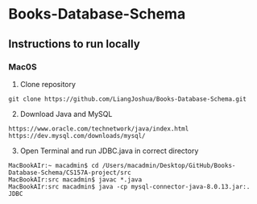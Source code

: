 # Books-Database-Schema
## Instructions to run locally 
### Mac0S

1) Clone repository 

```
git clone https://github.com/LiangJoshua/Books-Database-Schema.git
```

2) Download Java and MySQL 

````
https://www.oracle.com/technetwork/java/index.html
https://dev.mysql.com/downloads/mysql/
````

3) Open Terminal and run JDBC.java in correct directory
````
MacBookAIr:~ macadmin$ cd /Users/macadmin/Desktop/GitHub/Books-Database-Schema/CS157A-project/src 
MacBookAIr:src macadmin$ javac *.java
MacBookAIr:src macadmin$ java -cp mysql-connector-java-8.0.13.jar:. JDBC
````
